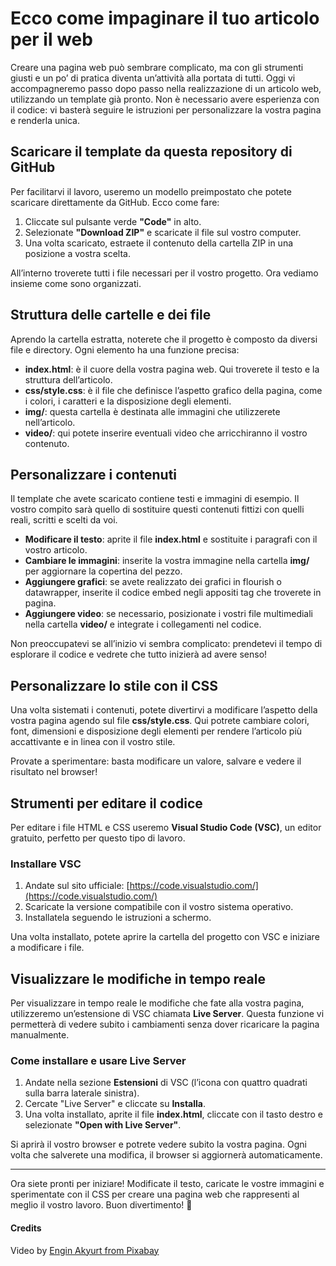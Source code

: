 # Ecco come impaginare il tuo articolo per il web

Creare una pagina web può sembrare complicato, ma con gli strumenti giusti e un po’ di pratica diventa un’attività alla portata di tutti. Oggi vi accompagneremo passo dopo passo nella realizzazione di un articolo web, utilizzando un template già pronto. Non è necessario avere esperienza con il codice: vi basterà seguire le istruzioni per personalizzare la vostra pagina e renderla unica.

## Scaricare il template da questa repository di GitHub  
Per facilitarvi il lavoro, useremo un modello preimpostato che potete scaricare direttamente da GitHub. Ecco come fare:

1. Cliccate sul pulsante verde **"Code"** in alto.
2. Selezionate **"Download ZIP"** e scaricate il file sul vostro computer.
3. Una volta scaricato, estraete il contenuto della cartella ZIP in una posizione a vostra scelta.

All’interno troverete tutti i file necessari per il vostro progetto. Ora vediamo insieme come sono organizzati.

## Struttura delle cartelle e dei file
Aprendo la cartella estratta, noterete che il progetto è composto da diversi file e directory. Ogni elemento ha una funzione precisa:

- **index.html**: è il cuore della vostra pagina web. Qui troverete il testo e la struttura dell’articolo.
- **css/style.css**: è il file che definisce l’aspetto grafico della pagina, come i colori, i caratteri e la disposizione degli elementi.
- **img/**: questa cartella è destinata alle immagini che utilizzerete nell’articolo.
- **video/**: qui potete inserire eventuali video che arricchiranno il vostro contenuto.

## Personalizzare i contenuti
Il template che avete scaricato contiene testi e immagini di esempio. Il vostro compito sarà quello di sostituire questi contenuti fittizi con quelli reali, scritti e scelti da voi. 

- **Modificare il testo**: aprite il file **index.html** e sostituite i paragrafi con il vostro articolo.
- **Cambiare le immagini**: inserite la vostra immagine nella cartella **img/** per aggiornare la copertina del pezzo.
- **Aggiungere grafici**: se avete realizzato dei grafici in flourish o datawrapper, inserite il codice embed negli appositi tag che troverete in pagina.
- **Aggiungere video**: se necessario, posizionate i vostri file multimediali nella cartella **video/** e integrate i collegamenti nel codice.

Non preoccupatevi se all’inizio vi sembra complicato: prendetevi il tempo di esplorare il codice e vedrete che tutto inizierà ad avere senso!

## Personalizzare lo stile con il CSS
Una volta sistemati i contenuti, potete divertirvi a modificare l’aspetto della vostra pagina agendo sul file **css/style.css**. Qui potrete cambiare colori, font, dimensioni e disposizione degli elementi per rendere l’articolo più accattivante e in linea con il vostro stile.

Provate a sperimentare: basta modificare un valore, salvare e vedere il risultato nel browser!

## Strumenti per editare il codice
Per editare i file HTML e CSS useremo **Visual Studio Code (VSC)**, un editor gratuito, perfetto per questo tipo di lavoro.

### Installare VSC
1. Andate sul sito ufficiale: [https://code.visualstudio.com/](https://code.visualstudio.com/)
2. Scaricate la versione compatibile con il vostro sistema operativo.
3. Installatela seguendo le istruzioni a schermo.

Una volta installato, potete aprire la cartella del progetto con VSC e iniziare a modificare i file.

## Visualizzare le modifiche in tempo reale
Per visualizzare in tempo reale le modifiche che fate alla vostra pagina, utilizzeremo un’estensione di VSC chiamata **Live Server**. Questa funzione vi permetterà di vedere subito i cambiamenti senza dover ricaricare la pagina manualmente.

### Come installare e usare Live Server
1. Andate nella sezione **Estensioni** di VSC (l’icona con quattro quadrati sulla barra laterale sinistra).
2. Cercate "Live Server" e cliccate su **Installa**.
3. Una volta installato, aprite il file **index.html**, cliccate con il tasto destro e selezionate **"Open with Live Server"**.

Si aprirà il vostro browser e potrete vedere subito la vostra pagina. Ogni volta che salverete una modifica, il browser si aggiornerà automaticamente.

---
Ora siete pronti per iniziare! Modificate il testo, caricate le vostre immagini e sperimentate con il CSS per creare una pagina web che rappresenti al meglio il vostro lavoro. Buon divertimento! 🚀



#### Credits

Video by [Engin Akyurt from Pixabay](https://pixabay.com/users/engin_akyurt-3656355/?utm_source=link-attribution&utm_medium=referral&utm_campaign=video&utm_content=20072)
